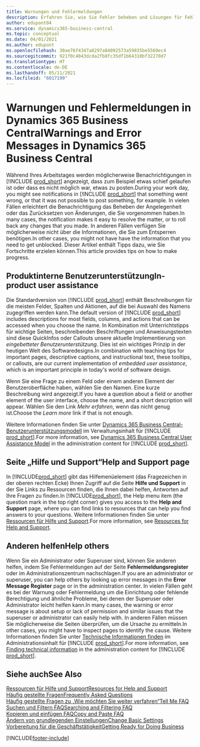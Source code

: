 ```yaml
---
title: Warnungen und Fehlermeldungen
description: Erfahren Sie, wie Sie Fehler beheben und Lösungen für Fehlermeldungen finden können, wenn Sie in Business Central arbeiten.
author: edupont04
ms.service: dynamics365-business-central
ms.topic: conceptual
ms.date: 04/01/2021
ms.author: edupont
ms.openlocfilehash: 30ae76f4347a8297a84092573a59835be5569ec4
ms.sourcegitcommit: 921f0c4043dcda2fb8fc35df1b64310bf32270d7
ms.translationtype: HT
ms.contentlocale: de-DE
ms.lasthandoff: 05/11/2021
ms.locfileid: "6017199"
---
```

# <a name="warnings-and-error-messages-in-dynamics-365-business-central"></a><span data-ttu-id="f30af-103">Warnungen und Fehlermeldungen in Dynamics 365 Business Central</span><span class="sxs-lookup"><span data-stu-id="f30af-103">Warnings and Error Messages in Dynamics 365 Business Central</span></span>

<span data-ttu-id="f30af-104">Während Ihres Arbeitstages werden möglicherweise Benachrichtigungen in [!INCLUDE [prod_short](includes/prod_short.md)] angezeigt, dass zum Beispiel etwas schief gelaufen ist oder dass es nicht möglich war, etwas zu posten.</span><span class="sxs-lookup"><span data-stu-id="f30af-104">During your work day, you might see notifications in [!INCLUDE [prod_short](includes/prod_short.md)] that something went wrong, or that it was not possible to post something, for example.</span></span> <span data-ttu-id="f30af-105">In vielen Fällen erleichtert die Benachrichtigung das Beheben der Angelegenheit oder das Zurücksetzen von Änderungen, die Sie vorgenommen haben.</span><span class="sxs-lookup"><span data-stu-id="f30af-105">In many cases, the notification makes it easy to resolve the matter, or to roll back any changes that you made.</span></span> <span data-ttu-id="f30af-106">In anderen Fällen verfügen Sie möglicherweise nicht über die Informationen, die Sie zum Entsperren benötigen.</span><span class="sxs-lookup"><span data-stu-id="f30af-106">In other cases, you might not have have the information that you need to get unblocked.</span></span> <span data-ttu-id="f30af-107">Dieser Artikel enthält Tipps dazu, wie Sie Fortschritte erzielen können.</span><span class="sxs-lookup"><span data-stu-id="f30af-107">This article provides tips on how to make progress.</span></span>  

## <a name="in-product-user-assistance"></a><span data-ttu-id="f30af-108">Produktinterne Benutzerunterstützung</span><span class="sxs-lookup"><span data-stu-id="f30af-108">In-product user assistance</span></span>

<span data-ttu-id="f30af-109">Die Standardversion von [!INCLUDE [prod_short](includes/prod_short.md)] enthält Beschreibungen für die meisten Felder, Spalten und Aktionen, auf die bei Auswahl des Namens zugegriffen werden kann.</span><span class="sxs-lookup"><span data-stu-id="f30af-109">The default version of [!INCLUDE [prod_short](includes/prod_short.md)] includes descriptions for most fields, columns, and actions that can be accessed when you choose the name.</span></span> <span data-ttu-id="f30af-110">In Kombination mit Unterrichtstipps für wichtige Seiten, beschreibenden Beschriftungen und Anweisungstexten sind diese QuickInfos oder Callouts unsere aktuelle Implementierung von *eingebetteter Benutzerunterstützung*. Dies ist ein wichtiges Prinzip in der heutigen Welt des Softwaredesigns.</span><span class="sxs-lookup"><span data-stu-id="f30af-110">In combination with teaching tips for important pages, descriptive captions, and instructional text, these tooltips, or callouts, are our current implementation of *embedded user assistance*, which is an important principle in today's world of software design.</span></span>  

<span data-ttu-id="f30af-111">Wenn Sie eine Frage zu einem Feld oder einem anderen Element der Benutzeroberfläche haben, wählen Sie den Namen. Eine kurze Beschreibung wird angezeigt.</span><span class="sxs-lookup"><span data-stu-id="f30af-111">If you have a question about a field or another element of the user interface, choose the name, and a short description will appear.</span></span> <span data-ttu-id="f30af-112">Wählen Sie den Link *Mehr erfahren*, wenn das nicht genug ist.</span><span class="sxs-lookup"><span data-stu-id="f30af-112">Choose the *Learn more* link if that is not enough.</span></span>  

<span data-ttu-id="f30af-113">Weitere Informationen finden Sie unter [Dynamics 365 Business Central-Benutzerunterstützungsmodell](/dynamics365/business-central/dev-itpro/user-assistance) im Verwaltungsinhalt für [!INCLUDE [prod_short](includes/prod_short.md)].</span><span class="sxs-lookup"><span data-stu-id="f30af-113">For more information, see [Dynamics 365 Business Central User Assistance Model](/dynamics365/business-central/dev-itpro/user-assistance) in the administration content for [!INCLUDE [prod_short](includes/prod_short.md)].</span></span>  

## <a name="help-and-support-page"></a><span data-ttu-id="f30af-114">Seite „Hilfe und Support“</span><span class="sxs-lookup"><span data-stu-id="f30af-114">Help and Support page</span></span>

<span data-ttu-id="f30af-115">In [!INCLUDE[prod_short](includes/prod_short.md)] gibt das Hilfemenüelement (das Fragezeichen in der oberen rechten Ecke) Ihnen Zugriff auf die Seite **Hilfe und Support** in der Sie Links zu Ressourcen finden, die Ihnen dabei helfen, Antworten auf Ihre Fragen zu finden.</span><span class="sxs-lookup"><span data-stu-id="f30af-115">In [!INCLUDE[prod_short](includes/prod_short.md)], the Help menu item (the question mark in the top right corner) gives you access to the **Help and Support** page, where you can find links to resources that can help you find answers to your questions.</span></span> <span data-ttu-id="f30af-116">Weitere Informationen finden Sie unter [Ressourcen für Hilfe und Support](product-help-and-support.md).</span><span class="sxs-lookup"><span data-stu-id="f30af-116">For more information, see [Resources for Help and Support](product-help-and-support.md).</span></span>  

## <a name="help-others"></a><span data-ttu-id="f30af-117">Anderen helfen</span><span class="sxs-lookup"><span data-stu-id="f30af-117">Help others</span></span>

<span data-ttu-id="f30af-118">Wenn Sie ein Administrator oder Superuser sind, können Sie anderen helfen, indem Sie Fehlermeldungen auf der Seite **Fehlermeldungsregister** oder im Administrationszentrum nachschlagen.</span><span class="sxs-lookup"><span data-stu-id="f30af-118">If you are an administrator or superuser, you can help others by looking up error messages in the **Error Message Register** page or in the administration center.</span></span> <span data-ttu-id="f30af-119">In vielen Fällen geht es bei der Warnung oder Fehlermeldung um die Einrichtung oder fehlende Berechtigung und ähnliche Probleme, bei denen der Superuser oder Administrator leicht helfen kann.</span><span class="sxs-lookup"><span data-stu-id="f30af-119">In many cases, the warning or error message is about setup or lack of permission and similar issues that the superuser or administrator can easily help with.</span></span> <span data-ttu-id="f30af-120">In anderen Fällen müssen Sie möglicherweise die Seiten überprüfen, um die Ursache zu ermitteln.</span><span class="sxs-lookup"><span data-stu-id="f30af-120">In other cases, you might have to inspect pages to identify the cause.</span></span> <span data-ttu-id="f30af-121">Weitere Informationen finden Sie unter [Technische Informationen finden](/dynamics365/business-central/dev-itpro/administration/manage-technical-support#finding-technical-information) im Administrationsinhalt für [!INCLUDE [prod_short](includes/prod_short.md)].</span><span class="sxs-lookup"><span data-stu-id="f30af-121">For more information, see [Finding technical information](/dynamics365/business-central/dev-itpro/administration/manage-technical-support#finding-technical-information) in the administration content for [!INCLUDE [prod_short](includes/prod_short.md)].</span></span>  

## <a name="see-also"></a><span data-ttu-id="f30af-122">Siehe auch</span><span class="sxs-lookup"><span data-stu-id="f30af-122">See Also</span></span>

[<span data-ttu-id="f30af-123">Ressourcen für Hilfe und Support</span><span class="sxs-lookup"><span data-stu-id="f30af-123">Resources for Help and Support</span></span>](product-help-and-support.md)  
[<span data-ttu-id="f30af-124">Häufig gestellte Fragen</span><span class="sxs-lookup"><span data-stu-id="f30af-124">Frequently Asked Questions</span></span>](across-faq.md)  
[<span data-ttu-id="f30af-125">Häufig gestellte Fragen zu „Wie möchten Sie weiter verfahren“</span><span class="sxs-lookup"><span data-stu-id="f30af-125">Tell Me FAQ</span></span>](ui-search-faq.md)  
[<span data-ttu-id="f30af-126">Suchen und Filtern FAQ</span><span class="sxs-lookup"><span data-stu-id="f30af-126">Searching and Filtering FAQ</span></span>](ui-search-filter-faq.yml)  
[<span data-ttu-id="f30af-127">Kopieren und einfügen FAQ</span><span class="sxs-lookup"><span data-stu-id="f30af-127">Copy and Paste FAQ</span></span>](faq-copy-paste.yml)  
[<span data-ttu-id="f30af-128">Ändern von grundlegenden Einstellungen</span><span class="sxs-lookup"><span data-stu-id="f30af-128">Change Basic Settings</span></span>](ui-change-basic-settings.md)  
[<span data-ttu-id="f30af-129">Vorbereitung für die Geschäftstätigkeit</span><span class="sxs-lookup"><span data-stu-id="f30af-129">Getting Ready for Doing Business</span></span>](ui-get-ready-business.md)  


[!INCLUDE[footer-include](includes/footer-banner.md)]